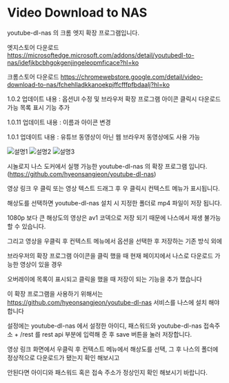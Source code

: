 # Video Download to NAS
youtube-dl-nas 의 크롬 엣지 확장 프로그램입니다. 

엣지스토어 다운로드
https://microsoftedge.microsoft.com/addons/detail/youtubedl-to-nas/idefjkbcbhgokgenjingeleopmficace?hl=ko

크롬스토어 다운로드
https://chromewebstore.google.com/detail/video-download-to-nas/fchehlladkkanoekpjffcfffpfbdaalj?hl=ko

1.0.2 업데이트 내용 :
옵션UI 수정 및 브라우저 확장 프로그램 아이콘 클릭시 다운로드 가능 목록 표시 기능 추가

1.0.11 업데이트 내용 : 
이름과 아이콘 변경

1.0.1 업데이트 내용 : 
유튜브 동영상이 아닌 웹 브라우저 동영상에도 사용 가능

![설명1](https://github.com/sruinz/youtube-dl-nas-extension/assets/63243848/1f459f0e-9a0c-4974-a59a-9a35bab3bed7)
![설명2](https://github.com/user-attachments/assets/430ff410-ec98-42a7-af63-60687295467e)
![설명3](https://github.com/user-attachments/assets/0f5ad8e9-e324-401f-9eff-33b4414870cc)

시놀로지 나스 도커에서 실행 가능한 youtube-dl-nas 의 확장 프로그램 입니다.
(https://github.com/hyeonsangjeon/youtube-dl-nas)

영상 링크 우 클릭 또는 영상 텍스트 드래그 후 우 클릭시 
컨텍스트 메뉴가 표시됩니다.

해상도를 선택하면 youtube-dl-nas 설치 시 지정한 폴더로 mp4 파일이 저장 됩니다.

1080p 보다 큰 해상도의 영상은 av1 코덱으로 저장 되기 때문에 나스에서 재생 불가능 할 수 있습니다.


그리고 영상을 우클릭 후 컨텍스트 메뉴에서 옵션을 선택한 후 저장하는 기존 방식 외에 

브라우저의 확장 프로그램 아이콘을 클릭 했을 때 현재 페이지에서 나스로 다운로드 가능한 영상이 있을 경우

오버레이에 목록이 표시되고 클릭을 했을 때 저장이 되는 기능을 추가 했습니다


이 확장 프로그램을 사용하기 위해서는 https://github.com/hyeonsangjeon/youtube-dl-nas 서비스를 나스에 설치 해야 합니다

설정에는 youtube-dl-nas 에서 설정한 아이디, 패스워드와 youtube-dl-nas 접속주소 + /rest 를 rest api 부분에 입력해 준 후 save 버튼을 눌러 저장합니다.

영상 링크 화면에서 우클릭 후 컨텍스트 메뉴에서 해상도를 선택, 그 후 나스의 폴더에 정상적으로 다운로드가 됐는지 확인 해보시고 

안된다면 아이디와 패스워드 혹은 접속 주소가 정상인지 확인 해보시기 바랍니다.

